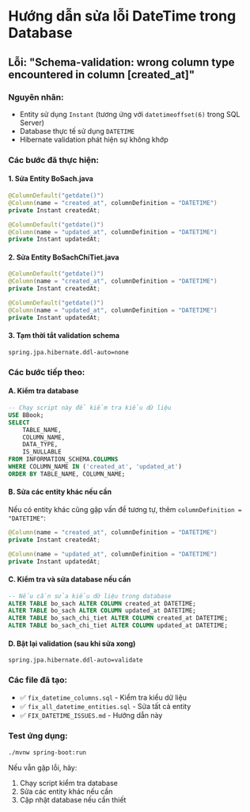 # Hướng dẫn sửa lỗi DateTime trong Database

## Lỗi: "Schema-validation: wrong column type encountered in column [created_at]"

### Nguyên nhân:
- Entity sử dụng `Instant` (tương ứng với `datetimeoffset(6)` trong SQL Server)
- Database thực tế sử dụng `DATETIME`
- Hibernate validation phát hiện sự không khớp

### Các bước đã thực hiện:

#### 1. Sửa Entity BoSach.java
```java
@ColumnDefault("getdate()")
@Column(name = "created_at", columnDefinition = "DATETIME")
private Instant createdAt;

@ColumnDefault("getdate()")
@Column(name = "updated_at", columnDefinition = "DATETIME")
private Instant updatedAt;
```

#### 2. Sửa Entity BoSachChiTiet.java
```java
@ColumnDefault("getdate()")
@Column(name = "created_at", columnDefinition = "DATETIME")
private Instant createdAt;

@ColumnDefault("getdate()")
@Column(name = "updated_at", columnDefinition = "DATETIME")
private Instant updatedAt;
```

#### 3. Tạm thời tắt validation schema
```properties
spring.jpa.hibernate.ddl-auto=none
```

### Các bước tiếp theo:

#### A. Kiểm tra database
```sql
-- Chạy script này để kiểm tra kiểu dữ liệu
USE BBook;
SELECT 
    TABLE_NAME,
    COLUMN_NAME,
    DATA_TYPE,
    IS_NULLABLE
FROM INFORMATION_SCHEMA.COLUMNS 
WHERE COLUMN_NAME IN ('created_at', 'updated_at')
ORDER BY TABLE_NAME, COLUMN_NAME;
```

#### B. Sửa các entity khác nếu cần
Nếu có entity khác cũng gặp vấn đề tương tự, thêm `columnDefinition = "DATETIME"`:

```java
@Column(name = "created_at", columnDefinition = "DATETIME")
private Instant createdAt;

@Column(name = "updated_at", columnDefinition = "DATETIME")
private Instant updatedAt;
```

#### C. Kiểm tra và sửa database nếu cần
```sql
-- Nếu cần sửa kiểu dữ liệu trong database
ALTER TABLE bo_sach ALTER COLUMN created_at DATETIME;
ALTER TABLE bo_sach ALTER COLUMN updated_at DATETIME;
ALTER TABLE bo_sach_chi_tiet ALTER COLUMN created_at DATETIME;
ALTER TABLE bo_sach_chi_tiet ALTER COLUMN updated_at DATETIME;
```

#### D. Bật lại validation (sau khi sửa xong)
```properties
spring.jpa.hibernate.ddl-auto=validate
```

### Các file đã tạo:
- ✅ `fix_datetime_columns.sql` - Kiểm tra kiểu dữ liệu
- ✅ `fix_all_datetime_entities.sql` - Sửa tất cả entity
- ✅ `FIX_DATETIME_ISSUES.md` - Hướng dẫn này

### Test ứng dụng:
```bash
./mvnw spring-boot:run
```

Nếu vẫn gặp lỗi, hãy:
1. Chạy script kiểm tra database
2. Sửa các entity khác nếu cần
3. Cập nhật database nếu cần thiết 
